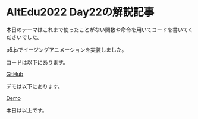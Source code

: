 # AltEdu2022 Day22の解説記事

本日のテーマはこれまで使ったことがない関数や命令を用いてコードを書いてくださいでした。

p5.jsでイージングアニメーションを実装しました。


コードは以下にあります。

[GitHub]()

デモは以下にあります。

[Demo]()


本日は以上です。